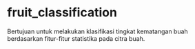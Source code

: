 # fruit_classification
 Bertujuan untuk melakukan klasifikasi tingkat kematangan buah berdasarkan fitur-fitur statistika pada citra buah.
